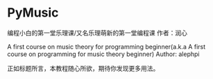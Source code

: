 # PyMusic

编程小白的第一堂乐理课/又名乐理萌新的第一堂编程课 作者：润心

A first course on music theory for programming beginner(a.k.a A first course on programming for music theory beginner) Author: alephpi

正如标题所言，本教程随心所欲，期待你发现更多用法。
